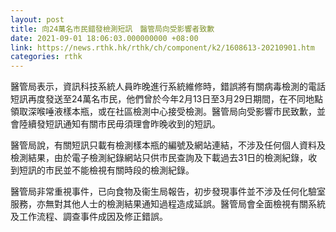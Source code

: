 ```yaml
---
layout: post
title: 向24萬名市民錯發檢測短訊　醫管局向受影響者致歉
date: 2021-09-01 18:06:03.000000000 +08:00
link: https://news.rthk.hk/rthk/ch/component/k2/1608613-20210901.htm
categories: rthk
---
```


醫管局表示，資訊科技系統人員昨晚進行系統維修時，錯誤將有關病毒檢測的電話短訊再度發送至24萬名市民，他們曾於今年2月13日至3月29日期間，在不同地點領取深喉唾液樣本瓶，或在社區檢測中心接受檢測。醫管局向受影響市民致歉，並會陸續發短訊通知有關市民毋須理會昨晚收到的短訊。

醫管局說，有關短訊只載有檢測樣本瓶的編號及網站連結，不涉及任何個人資料及檢測結果，由於電子檢測紀錄網站只供市民查詢及下載過去31日的檢測紀錄，收到短訊的市民並不能檢視有關時段的檢測紀錄。

醫管局非常重視事件，已向食物及衞生局報告，初步發現事件並不涉及任何化驗室服務，亦無對其他人士的檢測結果通知過程造成延誤。醫管局會全面檢視有關系統及工作流程、調查事件成因及修正錯誤。
